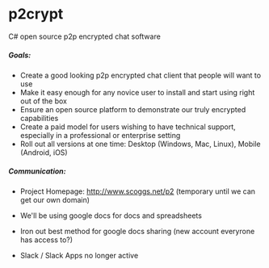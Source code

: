 # p2crypt
C# open source p2p encrypted chat software

##### Goals:

* Create a good looking p2p encrypted chat client that people will want to use
* Make it easy enough for any novice user to install and start using right out of the box
* Ensure an open source platform to demonstrate our truly encrypted capabilities
* Create a paid model for users wishing to have technical support, especially in a professional or enterprise setting
* Roll out all versions at one time: Desktop (Windows, Mac, Linux), Mobile (Android, iOS)


##### Communication:

* Project Homepage: http://www.scoggs.net/p2 (temporary until we can get our own domain)
* We'll be using google docs for docs and spreadsheets
* Iron out best method for google docs sharing (new account everyrone has access to?)

* Slack / Slack Apps no longer active
